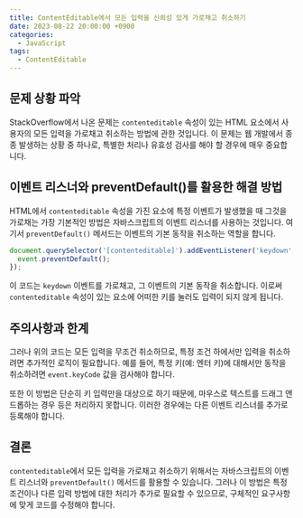 ```yaml
---
title: ContentEditable에서 모든 입력을 신뢰성 있게 가로채고 취소하기
date: 2023-08-22 20:00:00 +0900
categories:
  - JavaScript
tags:
  - ContentEditable
---
```


## 문제 상황 파악

StackOverflow에서 나온 문제는 `contenteditable` 속성이 있는 HTML 요소에서 사용자의 모든 입력을 가로채고 취소하는 방법에 관한 것입니다. 이 문제는 웹 개발에서 종종 발생하는 상황 중 하나로, 특별한 처리나 유효성 검사를 해야 할 경우에 매우 중요합니다.

## 이벤트 리스너와 preventDefault()를 활용한 해결 방법

HTML에서 `contenteditable` 속성을 가진 요소에 특정 이벤트가 발생했을 때 그것을 가로채는 가장 기본적인 방법은 자바스크립트의 이벤트 리스너를 사용하는 것입니다. 여기서 `preventDefault()` 메서드는 이벤트의 기본 동작을 취소하는 역할을 합니다.

```javascript
document.querySelector('[contenteditable]').addEventListener('keydown', function(event) {
  event.preventDefault();
});
```

이 코드는 `keydown` 이벤트를 가로채고, 그 이벤트의 기본 동작을 취소합니다. 이로써 `contenteditable` 속성이 있는 요소에 어떠한 키를 눌러도 입력이 되지 않게 됩니다.

## 주의사항과 한계

그러나 위의 코드는 모든 입력을 무조건 취소하므로, 특정 조건 하에서만 입력을 취소하려면 추가적인 로직이 필요합니다. 예를 들어, 특정 키(예: 엔터 키)에 대해서만 동작을 취소하려면 `event.keyCode` 값을 검사해야 합니다.

또한 이 방법은 단순히 키 입력만을 대상으로 하기 때문에, 마우스로 텍스트를 드래그 앤 드롭하는 경우 등은 처리하지 못합니다. 이러한 경우에는 다른 이벤트 리스너를 추가로 등록해야 합니다.

## 결론

`contenteditable`에서 모든 입력을 가로채고 취소하기 위해서는 자바스크립트의 이벤트 리스너와 `preventDefault()` 메서드를 활용할 수 있습니다. 그러나 이 방법은 특정 조건이나 다른 입력 방법에 대한 처리가 추가로 필요할 수 있으므로, 구체적인 요구사항에 맞게 코드를 수정해야 합니다.